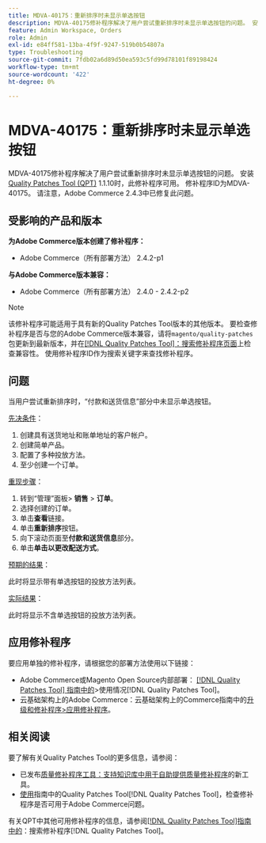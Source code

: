```yaml
---
title: MDVA-40175：重新排序时未显示单选按钮
description: MDVA-40175修补程序解决了用户尝试重新排序时未显示单选按钮的问题。 安装[Quality Patches Tool (QPT)](https://experienceleague.adobe.com/zh-hans/docs/commerce-operations/tools/quality-patches-tool/quality-patches-tool-to-self-serve-quality-patches) 1.1.10后，即可使用此修补程序。 修补程序ID为MDVA-40175。 请注意，Adobe Commerce 2.4.3中已修复此问题。
feature: Admin Workspace, Orders
role: Admin
exl-id: e84ff581-13ba-4f9f-9247-519b0b54807a
type: Troubleshooting
source-git-commit: 7fdb02a6d89d50ea593c5fd99d78101f89198424
workflow-type: tm+mt
source-wordcount: '422'
ht-degree: 0%

---
```


# MDVA-40175：重新排序时未显示单选按钮

MDVA-40175修补程序解决了用户尝试重新排序时未显示单选按钮的问题。 安装[Quality Patches Tool (QPT)](https://experienceleague.adobe.com/zh-hans/docs/commerce-operations/tools/quality-patches-tool/quality-patches-tool-to-self-serve-quality-patches) 1.1.10时，此修补程序可用。 修补程序ID为MDVA-40175。 请注意，Adobe Commerce 2.4.3中已修复此问题。

## 受影响的产品和版本

**为Adobe Commerce版本创建了修补程序：**

* Adobe Commerce（所有部署方法） 2.4.2-p1

**与Adobe Commerce版本兼容：**

* Adobe Commerce（所有部署方法） 2.4.0 - 2.4.2-p2

>[!NOTE]
>
>该修补程序可能适用于具有新的Quality Patches Tool版本的其他版本。 要检查修补程序是否与您的Adobe Commerce版本兼容，请将`magento/quality-patches`包更新到最新版本，并在[[!DNL Quality Patches Tool]：搜索修补程序页面](https://experienceleague.adobe.com/zh-hans/docs/commerce-operations/tools/quality-patches-tool/quality-patches-tool-to-self-serve-quality-patches)上检查兼容性。 使用修补程序ID作为搜索关键字来查找修补程序。

## 问题

当用户尝试重新排序时，“付款和送货信息”部分中未显示单选按钮。

<u>先决条件</u>：

1. 创建具有送货地址和账单地址的客户帐户。
1. 创建简单产品。
1. 配置了多种投放方法。
1. 至少创建一个订单。

<u>重现步骤</u>：

1. 转到“管理”面板> **销售** > **订单**。
1. 选择创建的订单。
1. 单击&#x200B;**查看**&#x200B;链接。
1. 单击&#x200B;**重新排序**&#x200B;按钮。
1. 向下滚动页面至&#x200B;**付款和送货信息**&#x200B;部分。
1. 单击&#x200B;**单击以更改配送方式**。

<u>预期的结果</u>：

此时将显示带有单选按钮的投放方法列表。

<u>实际结果</u>：

此时将显示不含单选按钮的投放方法列表。

## 应用修补程序

要应用单独的修补程序，请根据您的部署方法使用以下链接：

* Adobe Commerce或Magento Open Source内部部署： [[!DNL Quality Patches Tool] 指南中的](/help/tools/quality-patches-tool/usage.md)>使用情况[!DNL Quality Patches Tool]。
* 云基础架构上的Adobe Commerce：云基础架构上的Commerce指南中的[升级和修补程序>应用修补程序](https://experienceleague.adobe.com/docs/commerce-cloud-service/user-guide/develop/upgrade/apply-patches.html?lang=zh-Hans)。

## 相关阅读

要了解有关Quality Patches Tool的更多信息，请参阅：

* 已发布[质量修补程序工具：支持知识库中用于自助提供质量修补程序](https://experienceleague.adobe.com/zh-hans/docs/commerce-operations/tools/quality-patches-tool/quality-patches-tool-to-self-serve-quality-patches)的新工具。
* [使用](/help/tools/quality-patches-tool/patches-available-in-qpt/check-patch-for-magento-issue-with-magento-quality-patches.md)指南中的Quality Patches Tool[!DNL Quality Patches Tool]，检查修补程序是否可用于Adobe Commerce问题。

有关QPT中其他可用修补程序的信息，请参阅[[!DNL Quality Patches Tool]指南中的](https://experienceleague.adobe.com/tools/commerce-quality-patches/index.html?lang=zh-Hans)：搜索修补程序[!DNL Quality Patches Tool]。
